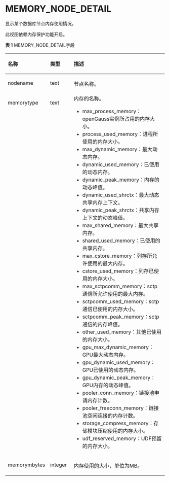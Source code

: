 # MEMORY\_NODE\_DETAIL

显示某个数据库节点内存使用情况。

此视图依赖内存保护功能开启。

**表 1**  MEMORY\_NODE\_DETAIL字段

<a name="zh-cn_topic_0237122560_table64521053123519"></a>
<table><thead align="left"><tr id="zh-cn_topic_0237122560_row5522753163514"><th class="cellrowborder" valign="top" width="17.27%" id="mcps1.2.4.1.1"><p id="zh-cn_topic_0237122560_p1552295319353"><a name="zh-cn_topic_0237122560_p1552295319353"></a><a name="zh-cn_topic_0237122560_p1552295319353"></a><strong id="zh-cn_topic_0237122560_b1252235310353"><a name="zh-cn_topic_0237122560_b1252235310353"></a><a name="zh-cn_topic_0237122560_b1252235310353"></a>名称</strong></p>
</th>
<th class="cellrowborder" valign="top" width="16.8%" id="mcps1.2.4.1.2"><p id="zh-cn_topic_0237122560_p1752218531352"><a name="zh-cn_topic_0237122560_p1752218531352"></a><a name="zh-cn_topic_0237122560_p1752218531352"></a><strong id="zh-cn_topic_0237122560_b16523125311353"><a name="zh-cn_topic_0237122560_b16523125311353"></a><a name="zh-cn_topic_0237122560_b16523125311353"></a>类型</strong></p>
</th>
<th class="cellrowborder" valign="top" width="65.93%" id="mcps1.2.4.1.3"><p id="zh-cn_topic_0237122560_p85231053133513"><a name="zh-cn_topic_0237122560_p85231053133513"></a><a name="zh-cn_topic_0237122560_p85231053133513"></a><strong id="zh-cn_topic_0237122560_b125231153193511"><a name="zh-cn_topic_0237122560_b125231153193511"></a><a name="zh-cn_topic_0237122560_b125231153193511"></a>描述</strong></p>
</th>
</tr>
</thead>
<tbody><tr id="zh-cn_topic_0237122560_row552315318357"><td class="cellrowborder" valign="top" width="17.27%" headers="mcps1.2.4.1.1 "><p id="zh-cn_topic_0237122560_p11523115363511"><a name="zh-cn_topic_0237122560_p11523115363511"></a><a name="zh-cn_topic_0237122560_p11523115363511"></a>nodename</p>
</td>
<td class="cellrowborder" valign="top" width="16.8%" headers="mcps1.2.4.1.2 "><p id="zh-cn_topic_0237122560_p1523155311352"><a name="zh-cn_topic_0237122560_p1523155311352"></a><a name="zh-cn_topic_0237122560_p1523155311352"></a>text</p>
</td>
<td class="cellrowborder" valign="top" width="65.93%" headers="mcps1.2.4.1.3 "><p id="zh-cn_topic_0237122560_p16524175319350"><a name="zh-cn_topic_0237122560_p16524175319350"></a><a name="zh-cn_topic_0237122560_p16524175319350"></a>节点名称。</p>
</td>
</tr>
<tr id="zh-cn_topic_0237122560_row452415393511"><td class="cellrowborder" valign="top" width="17.27%" headers="mcps1.2.4.1.1 "><p id="zh-cn_topic_0237122560_p65241253153519"><a name="zh-cn_topic_0237122560_p65241253153519"></a><a name="zh-cn_topic_0237122560_p65241253153519"></a>memorytype</p>
</td>
<td class="cellrowborder" valign="top" width="16.8%" headers="mcps1.2.4.1.2 "><p id="zh-cn_topic_0237122560_p85241533353"><a name="zh-cn_topic_0237122560_p85241533353"></a><a name="zh-cn_topic_0237122560_p85241533353"></a>text</p>
</td>
<td class="cellrowborder" valign="top" width="65.93%" headers="mcps1.2.4.1.3 "><div class="p" id="zh-cn_topic_0237122560_p5524553203520"><a name="zh-cn_topic_0237122560_p5524553203520"></a><a name="zh-cn_topic_0237122560_p5524553203520"></a>内存的名称。<a name="zh-cn_topic_0237122561_ul483115014361"></a><a name="zh-cn_topic_0237122561_ul483115014361"></a><ul id="zh-cn_topic_0237122561_ul483115014361"><li>max_process_memory：<span id="zh-cn_topic_0237122561_text44751618105518"><a name="zh-cn_topic_0237122561_text44751618105518"></a><a name="zh-cn_topic_0237122561_text44751618105518"></a>openGauss</span>实例所占用的内存大小。</li><li>process_used_memory：进程所使用的内存大小。</li><li>max_dynamic_memory：最大动态内存。</li><li>dynamic_used_memory：已使用的动态内存。</li><li>dynamic_peak_memory：内存的动态峰值。</li><li>dynamic_used_shrctx：最大动态共享内存上下文。</li><li>dynamic_peak_shrctx：共享内存上下文的动态峰值。</li><li>max_shared_memory：最大共享内存。</li><li>shared_used_memory：已使用的共享内存。</li><li>max_cstore_memory：列存所允许使用的最大内存。</li><li>cstore_used_memory：列存已使用的内存大小。</li><li>max_sctpcomm_memory：sctp通信所允许使用的最大内存。</li><li>sctpcomm_used_memory：sctp通信已使用的内存大小。</li><li>sctpcomm_peak_memory：sctp通信的内存峰值。</li><li>other_used_memory：其他已使用的内存大小。</li><li>gpu_max_dynamic_memory：GPU最大动态内存。</li><li>gpu_dynamic_used_memory：GPU已使用的动态内存。</li><li>gpu_dynamic_peak_memory：GPU内存的动态峰值。</li><li>pooler_conn_memory：链接池申请内存计数。</li><li>pooler_freeconn_memory：链接池空闲连接的内存计数。</li><li>storage_compress_memory：存储模块压缩使用的内存大小。</li><li>udf_reserved_memory：UDF预留的内存大小。</li></ul>
</div>
</td>
</tr>
<tr id="zh-cn_topic_0237122560_row352417536353"><td class="cellrowborder" valign="top" width="17.27%" headers="mcps1.2.4.1.1 "><p id="zh-cn_topic_0237122560_p8524175373517"><a name="zh-cn_topic_0237122560_p8524175373517"></a><a name="zh-cn_topic_0237122560_p8524175373517"></a>memorymbytes</p>
</td>
<td class="cellrowborder" valign="top" width="16.8%" headers="mcps1.2.4.1.2 "><p id="zh-cn_topic_0237122560_p5524125303515"><a name="zh-cn_topic_0237122560_p5524125303515"></a><a name="zh-cn_topic_0237122560_p5524125303515"></a>integer</p>
</td>
<td class="cellrowborder" valign="top" width="65.93%" headers="mcps1.2.4.1.3 "><p id="zh-cn_topic_0237122560_p1524153123513"><a name="zh-cn_topic_0237122560_p1524153123513"></a><a name="zh-cn_topic_0237122560_p1524153123513"></a>内存使用的大小，单位为MB。</p>
</td>
</tr>
</tbody>
</table>

